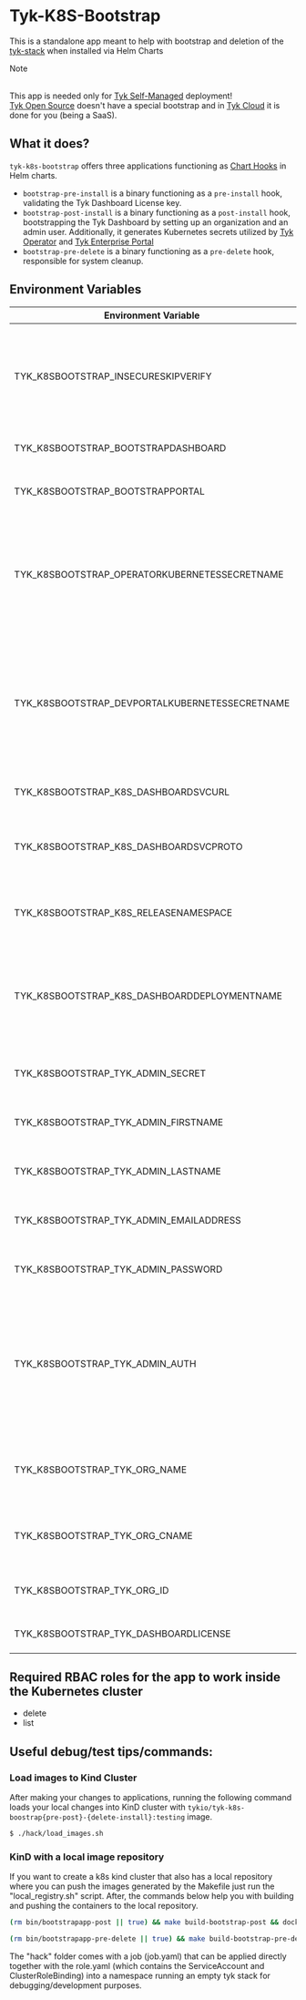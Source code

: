 # Tyk-K8S-Bootstrap

This is a standalone app meant to help with bootstrap and deletion of the [tyk-stack](https://github.com/TykTechnologies/tyk-charts/tree/main/tyk-stack) when installed
via Helm Charts

> [!NOTE]
<br>This app is needed only for [Tyk Self-Managed](https://tyk.io/docs/tyk-on-premises/) deployment!
<br>[Tyk Open Source](https://tyk.io/docs/apim/open-source/) doesn't have a special bootstrap and in [Tyk Cloud](https://tyk.io/docs/tyk-cloud/) it is done for you (being a SaaS).

## What it does?

`tyk-k8s-bootstrap` offers three applications functioning as [Chart Hooks](https://helm.sh/docs/topics/charts_hooks/) in Helm charts.

- `bootstrap-pre-install` is a binary functioning as a `pre-install` hook, validating the Tyk Dashboard License key.
- `bootstrap-post-install` is a binary functioning as a `post-install` hook, bootstrapping the Tyk Dashboard by 
setting up an organization and an admin user. Additionally, it generates Kubernetes secrets utilized by 
[Tyk Operator](https://tyk.io/docs/tyk-operator/) and [Tyk Enterprise Portal](https://tyk.io/docs/tyk-stack/tyk-developer-portal/enterprise-developer-portal/install-tyk-enterprise-portal/)
- `bootstrap-pre-delete` is a binary functioning as a `pre-delete` hook, responsible for system cleanup.

## Environment Variables

| Environment Variable                           | Description                                                                                                                                                                                                           |
|------------------------------------------------|-----------------------------------------------------------------------------------------------------------------------------------------------------------------------------------------------------------------------|
| TYK_K8SBOOTSTRAP_INSECURESKIPVERIFY            | enables InsecureSkipVerify options in HTTP requests sent to Tyk -<br/> might be useful for Tyk Dashboard with self-signed certs                                                                                       |
| TYK_K8SBOOTSTRAP_BOOTSTRAPDASHBOARD            | controls bootstrapping Tyk Dashboard or not.                                                                                                                                                                          |
| TYK_K8SBOOTSTRAP_BOOTSTRAPPORTAL               | controls bootstrapping Tyk Classic Portal or not.                                                                                                                                                                     |
| TYK_K8SBOOTSTRAP_OPERATORKUBERNETESSECRETNAME  | corresponds to the Kubernetes secret name that will be created for Tyk Operator.<br/> Set it to an empty to string to disable bootstrapping Kubernetes secret for Tyk Operator.                                       |
| TYK_K8SBOOTSTRAP_DEVPORTALKUBERNETESSECRETNAME | corresponds to the Kubernetes secret name that will be created for Tyk Developer Enterprise Portal.<br/> Set it to an empty to string to disable bootstrapping Kubernetes secret for Tyk Developer Enterprise Portal. |
| TYK_K8SBOOTSTRAP_K8S_DASHBOARDSVCURL           | corresponds to the URL of Tyk Dashboard.                                                                                                                                                                              |
| TYK_K8SBOOTSTRAP_K8S_DASHBOARDSVCPROTO         | corresponds to Tyk Dashboard Service Protocol (either http or https). By default, it is http.                                                                                                                         |
| TYK_K8SBOOTSTRAP_K8S_RELEASENAMESPACE          | corresponds to the namespace where Tyk is deployed via Helm Chart.                                                                                                                                                    |
| TYK_K8SBOOTSTRAP_K8S_DASHBOARDDEPLOYMENTNAME   | corresponds to the name of the Tyk Dashboard Deployment, which is being used to restart<br/> Dashboard pod after bootstrapping.                                                                                       |
| TYK_K8SBOOTSTRAP_TYK_ADMIN_SECRET              | corresponds to the secret that will be used in Admin APIs.                                                                                                                                                            |
| TYK_K8SBOOTSTRAP_TYK_ADMIN_FIRSTNAME           | corresponds to the first name of the admin being created.                                                                                                                                                             |
| TYK_K8SBOOTSTRAP_TYK_ADMIN_LASTNAME            | corresponds to the last name of the admin being created.                                                                                                                                                              |
| TYK_K8SBOOTSTRAP_TYK_ADMIN_EMAILADDRESS        | corresponds to the email address of the admin being created.                                                                                                                                                          |
| TYK_K8SBOOTSTRAP_TYK_ADMIN_PASSWORD            | corresponds to the password of the admin being created.                                                                                                                                                               |
| TYK_K8SBOOTSTRAP_TYK_ADMIN_AUTH                | corresponds to Tyk Dashboard API Access Credentials of the admin user, and it will be used in Authorization <br/>header of the HTTP requests that will be sent to Tyk for bootstrapping.                              |
| TYK_K8SBOOTSTRAP_TYK_ORG_NAME                  | corresponds to the name for your organization that is going to be bootstrapped in Tyk.                                                                                                                                |
| TYK_K8SBOOTSTRAP_TYK_ORG_CNAME                 | corresponds to the Organisation CNAME which is going to bind the Portal to.                                                                                                                                           |
| TYK_K8SBOOTSTRAP_TYK_ORG_ID                    | corresponds to the organisation ID that is being created.                                                                                                                                                             |
| TYK_K8SBOOTSTRAP_TYK_DASHBOARDLICENSE          | corresponds to the license key of Tyk Dashboard.                                                                                                                                                                      |

## Required RBAC roles for the app to work inside the Kubernetes cluster
- delete
- list

## Useful debug/test tips/commands:

### Load images to Kind Cluster

After making your changes to applications, running the following command loads your local changes into KinD cluster with `tykio/tyk-k8s-boostrap{pre-post}-{delete-install}:testing` image.

```bash
$ ./hack/load_images.sh
```

### KinD with a local image repository

If you want to create a k8s kind cluster that also has a local repository where
you can push the images generated by the Makefile just run the "local_registry.sh" script.
After, the commands below help you with building and pushing the containers to the local repository.


```bash
(rm bin/bootstrapapp-post || true) && make build-bootstrap-post && docker build -t localhost:5001/bootstrap-tyk-post:$bsVers -f ./.container/image/bootstrap-post/Dockerfile ./bin && docker push localhost:5001/bootstrap-tyk-post:$bsVers
```
```bash
(rm bin/bootstrapapp-pre-delete || true) && make build-bootstrap-pre-delete && docker build -t localhost:5001/bootstrap-tyk-pre-delete:$bsVers -f ./.container/image/bootstrap-pre-delete/Dockerfile ./bin & docker push localhost:5001/bootstrap-tyk-pre-delete:$bsVers
```

The "hack" folder comes with a job (job.yaml) that can be applied directly together
with the role.yaml (which contains the ServiceAccount and ClusterRoleBinding) 
into a namespace running an empty tyk stack for debugging/development purposes.

